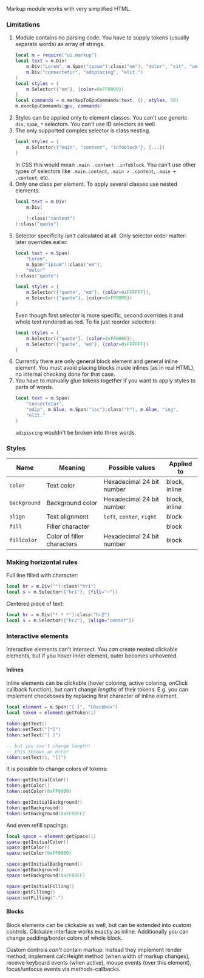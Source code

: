 Markup module works with very simplified HTML.

### Limitations

1. Module contains no parsing code. You have to supply tokens (usually separate words) as array of strings.
    ```lua
    local m = require("ui.markup")
    local text = m.Div(
        m.Div("Lorem", m.Span("ipsum"):class("em"), "dolor", "sit", "amet"),
        m.Div("consectetur", "adipiscing", "elit.")
    )
    local styles = {
        m.Selector({"em"}, {color=0xFF0000})
    }
    local commands = m.markupToGpuCommands(text, {}, styles, 50)
    m.execGpuCommands(gpu, commands)
    ```
1. Styles can be applied only to element classes. You can't use generic `div`, `span`, `*` selectors. You can't use ID selectors as well.
1. The only supported complex selector is class nesting.
    ```lua
    local styles = {
        m.Selector({"main", "content", "infoblock"}, {...})
    }
    ```
    In CSS this would mean `.main .content .infoblock`.
    You can't use other types of selectors like `.main.content`,
    `.main > .content`, `.main + .content`, etc.
1. Only one class per element. To apply several classes use nested elements.
    ```lua
    local text = m.Div(
        m.Div(
            ...
        ):class("content")
    ):class("quote")
    ```
1. Selector specificity isn't calculated at all. Only selector order matter: later overrides ealier.
    ```lua
    local text = m.Span(
        "Lorem",
        m.Span("ipsum"):class("em"),
        "dolor"
    ):class("quote")

    local styles = {
        m.Selector({"quote", "em"}, {color=0xFFFFFF}),
        m.Selector({"quote"}, {color=0xFF0000})
    }
    ```
    Even though first selector is more specific, second overrides it
    and whole text rendered as red. To fix just reorder selectors:
    ```lua
    local styles = {
        m.Selector({"quote"}, {color=0xFF0000}),
        m.Selector({"quote", "em"}, {color=0xFFFFFF})
    }
    ```
1. Currently there are only general block element and general inline element. You must avoid placing blocks inside inlines (as in real HTML), no internal checking done for that case.
1. You have to manually glue tokens together if you want to apply styles to parts of words.
    ```lua
    local text = m.Span(
        "consectetur",
        "adip", m.Glue, m.Span("isc"):class("h"), m.Glue, "ing",
        "elit."
    )
    ```
    `adipiscing` wouldn't be broken into three words.

### Styles

| Name | Meaning | Possible values | Applied to |
| --- | --- | --- | --- |
| `color` | Text color | Hexadecimal 24 bit number | block, inline |
| `background` | Background color | Hexadecimal 24 bit number | block, inline |
| `align` | Text alignment | `left`, `center`, `right` | block |
| `fill` | Filler character | | block |
| `fillcolor` | Color of filler characters | Hexadecimal 24 bit number | block |

### Making horizontal rules

Full line filled with character:

```lua
local hr = m.Div(""):class("hr1")
local s = m.Selector({"hr1"}, {fill="─"})
```

Centered piece of text:

```lua
local hr = m.Div("* * *"):class("hr2")
local s = m.Selector({"hr2"}, {align="center"})
```

### Interactive elements

Interactive elements can't intersect. You _can_ create nested
clickable elements, but if you hover inner element, outer becomes unhovered.

#### Inlines

Inline elements can be clickable
(hover coloring, active coloring, onClick callback function),
but can't change _lengths_ of their tokens.
E.g. you can implement checkboxes by replacing first character of inline element.

```lua
local element = m.Span("[ ]", "Checkbox")
local token = element:getToken(1)

token:getText()
token:setText("[*]")
token:setText("[ ]")

-- but you can't change length!
-- this throws an error
token:setText(1, "[]")
```

It is possible to change colors of tokens:

```lua
token:getInitialColor()
token:getColor()
token:setColor(0xFF0000)

token:getInitialBackground()
token:getBackground()
token:setBackground(0xFF00FF)
```

And even refill spacings:

```lua
local space = element:getSpace(1)
space:getInitialColor()
space:getColor()
space:setColor(0xFF0000)

space:getInitialBackground()
space:getBackground()
space:setBackground(0xFF00FF)

space:getInitialFilling()
space:getFilling()
space:setFilling(".")
```

#### Blocks

Block elements can be clickable as well, but can be extended into custom
controls. Clickable interface works exactly as inline. Additionally you
can change padding/border colors of whole block.

Custom controls _can't_ contain markup. Instead they
implement render method,
implement calcHeight method (when width of markup changes),
receive keyboard events (when active),
mouse events (over this element),
focus/unfocus events
via methods-callbacks.
